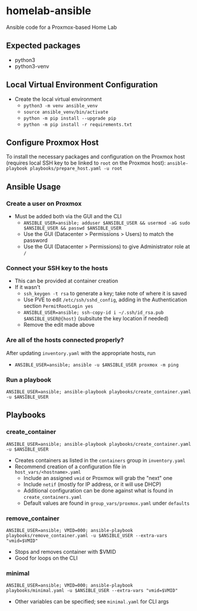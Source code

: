 # homelab-ansible
Ansible code for a Proxmox-based Home Lab

## Expected packages
- python3
- python3-venv

## Local Virtual Environment Configuration
- Create the local virtual environment
    - `python3 -m venv ansible_venv`
    - `source ansible_venv/bin/activate`
    - `python -m pip install --upgrade pip`
    - `python -m pip install -r requirements.txt`

## Configure Proxmox Host
To install the necessary packages and configuration on the Proxmox host (requires local SSH key to be linked to `root` on the Proxmox host):
`ansible-playbook playbooks/prepare_host.yaml -u root`

## Ansible Usage

### Create a user on Proxmox
- Must be added both via the GUI and the CLI
    - `ANSIBLE_USER=ansible; adduser $ANSIBLE_USER && usermod -aG sudo $ANSIBLE_USER && passwd $ANSIBLE_USER`
    - Use the GUI (Datacenter > Permissions > Users) to match the password
    - Use the GUI (Datacenter > Permissions) to give Administrator role at `/`

### Connect your SSH key to the hosts
- This can be provided at container creation
- If it wasn't
    - `ssh_keygen -t rsa` to generate a key; take note of where it is saved
    - Use PVE to edit `/etc/ssh/sshd_config`, adding in the Authentication section `PermitRootLogin yes`
    - `ANSIBLE_USER=ansible; ssh-copy-id i ~/.ssh/id_rsa.pub $ANSIBLE_USER@{host}` (subsitute the key location if needed)
    - Remove the edit made above

### Are all of the hosts connected properly?
After updating `inventory.yaml` with the appropriate hosts, run
- `ANSIBLE_USER=ansible; ansible -u $ANSIBLE_USER proxmox -m ping`

### Run a playbook
`ANSIBLE_USER=ansible; ansible-playbook playbooks/create_container.yaml -u $ANSIBLE_USER`

## Playbooks

### create_container
`ANSIBLE_USER=ansible; ansible-playbook playbooks/create_container.yaml -u $ANSIBLE_USER`
- Creates containers as listed in the `containers` group in `inventory.yaml`
- Recommend creation of a configuration file in `host_vars/<hostname>.yaml`
    - Include an assigned `vmid` or Proxmox will grab the "next" one
    - Include `netif` (mostly for IP address, or it will use DHCP)
    - Additional configuration can be done against what is found in `create_containers.yaml`
    - Default values are found in `group_vars/proxmox.yaml` under `defaults`

### remove_container
`ANSIBLE_USER=ansible; VMID=000; ansible-playbook playbooks/remove_container.yaml -u $ANSIBLE_USER --extra-vars "vmid=$VMID"`
- Stops and removes container with $VMID
- Good for loops on the CLI

### minimal
`ANSIBLE_USER=ansible; VMID=000; ansible-playbook playbooks/minimal.yaml -u $ANSIBLE_USER --extra-vars "vmid=$VMID"`
- Other variables can be specified; see `minimal.yaml` for CLI args
